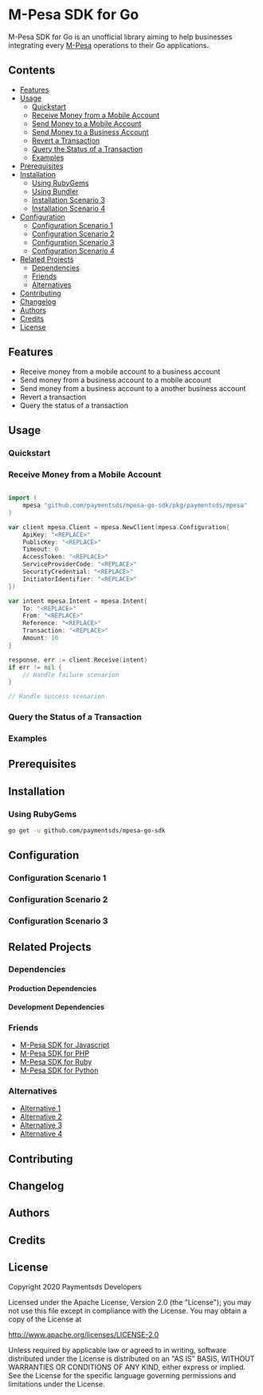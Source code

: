 # M-Pesa SDK for Go

M-Pesa SDK for Go is an unofficial library aiming to help businesses integrating every [M-Pesa](https://developer.mpesa.vm.co.mz) operations to their Go applications.

## Contents

- [Features](#features)
- [Usage](#usage)
   - [Quickstart](#usage/scenario-1)
   - [Receive Money from a Mobile Account](#usage/scenario-1)
   - [Send Money to a Mobile Account](#usage/scenario-2)
   - [Send Money to a Business Account](#usage/scenario-3)
   - [Revert a Transaction](#usage/scenario-4)
   - [Query the Status of a Transaction](#usage/scenario-5)
   - [Examples](#usage/scenario-6)
- [Prerequisites](#prerequisites)
- [Installation](#installation)
   - [Using RubyGems](#installation/scenario-1)
   - [Using Bundler](#installation/scenario-2)
   - [Installation Scenario 3](#installation/scenario-3)
   - [Installation Scenario 4](#installation/scenario-4)
- [Configuration](#configuration)
   - [Configuration Scenario 1](#configuration/scenario-1)
   - [Configuration Scenario 2](#configuration/scenario-2)
   - [Configuration Scenario 3](#configuration/scenario-3)
   - [Configuration Scenario 4](#configuration/scenario-4)
- [Related Projects](#related-projects)
   - [Dependencies](#related-projects/dependencies)
   - [Friends](#related-projects/friends)
   - [Alternatives](#related-projects/alternatives)
- [Contributing](#contributing)
- [Changelog](#changelog)
- [Authors](#authors)
- [Credits](#credits)
- [License](#license)

## Features <a name="features"></a>

- Receive money from a mobile account to a business account
- Send money from a business account to a mobile account
- Send money from a business account to a another business account
- Revert a transaction
- Query the status of a transaction

## Usage <a name="usage"></a>

### Quickstart <a name="#usage/scenario-1"></a>

### Receive Money from a Mobile Account <a name="#usage/scenario-2"></a>

```go

import (
    mpesa "github.com/paymentsds/mpesa-go-sdk/pkg/paymentsds/mpesa"
)

var client mpesa.Client = mpesa.NewClient(mpesa.Configuration{
	ApiKey: "<REPLACE>"
	PublicKey: "<REPLACE>"
	Timeout: 0
	AccessToken: "<REPLACE>"
	ServiceProviderCode: "<REPLACE>"
	SecurityCredential: "<REPLACE>"
	InitiatorIdentifier: "<REPLACE>"
})

var intent mpesa.Intent = mpesa.Intent{
	To: "<REPLACE>"
	From: "<REPLACE>"
	Reference: "<REPLACE>"
	Transaction: "<REPLACE>"
	Amount: 10
}

response, err := client.Receive(intent)
if err != nil {
	// Handle failure scenarion
}

// Handle success scenarion
```

### Query the Status of a Transaction <a name="#usage/scenario-6"></a>

### Examples <a name="usage/scenario-7"></a>

## Prerequisites <a name="prerequisites"></a>

## Installation <a name="installation"></a>

### Using RubyGems <a name="installation/scenario-1"></a>

```bash
go get -u github.com/paymentsds/mpesa-go-sdk
```

## Configuration <a name="configuration"></a>

### Configuration Scenario 1 <a name="configuration/scenario-1"></a>

### Configuration Scenario 2 <a name="configuration/scenario-2"></a>

### Configuration Scenario 3 <a name="configuration/scenario-3"></a>

## Related Projects <a name="related-projects"></a>

### Dependencies <a name="related-projects/dependencies"></a>

#### Production Dependencies

#### Development Dependencies

### Friends <a name="related-projects/friends"></a>

- [M-Pesa SDK for Javascript](https://github.com/paymentsds/mpesa-js-sdk)
- [M-Pesa SDK for PHP](https://github.com/paymentsds/mpesa-php-sdk)
- [M-Pesa SDK for Ruby](https://github.com/paymentsds/mpesa-ruby-sdk)
- [M-Pesa SDK for Python](https://github.com/paymentsds/mpesa-python-sdk)

### Alternatives <a name="related-projects/alternatives"></a>

- [Alternative 1](https://github.com/<username>/<project>)
- [Alternative 2](https://github.com/<username>/<project>)
- [Alternative 3](https://github.com/<username>/<project>)
- [Alternative 4](https://github.com/<username>/<project>)

## Contributing <a name="contributing"></a>

## Changelog <a name="changelog"></a>

## Authors <a name="authors"></a>

## Credits <a name="credits"></a>

## License <a name="license"></a>

Copyright 2020 Paymentsds Developers

Licensed under the Apache License, Version 2.0 (the "License"); you may not use this file except in compliance with the License. You may obtain a copy of the License at

http://www.apache.org/licenses/LICENSE-2.0

Unless required by applicable law or agreed to in writing, software distributed under the License is distributed on an "AS IS" BASIS, WITHOUT WARRANTIES OR CONDITIONS OF ANY KIND, either express or implied. See the License for the specific language governing permissions and limitations under the License.

